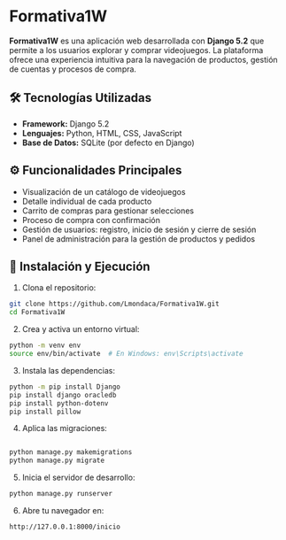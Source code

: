# Formativa1W

**Formativa1W** es una aplicación web desarrollada con **Django 5.2** que permite a los usuarios explorar y comprar videojuegos. La plataforma ofrece una experiencia intuitiva para la navegación de productos, gestión de cuentas y procesos de compra.

## 🛠️ Tecnologías Utilizadas

- **Framework:** Django 5.2  
- **Lenguajes:** Python, HTML, CSS, JavaScript  
- **Base de Datos:** SQLite (por defecto en Django)

## ⚙️ Funcionalidades Principales

- Visualización de un catálogo de videojuegos
- Detalle individual de cada producto
- Carrito de compras para gestionar selecciones
- Proceso de compra con confirmación
- Gestión de usuarios: registro, inicio de sesión y cierre de sesión
- Panel de administración para la gestión de productos y pedidos

## 🚀 Instalación y Ejecución

1. Clona el repositorio:

```bash
git clone https://github.com/Lmondaca/Formativa1W.git
cd Formativa1W
```

2. Crea y activa un entorno virtual:

```bash
python -m venv env
source env/bin/activate  # En Windows: env\Scripts\activate
```

3. Instala las dependencias:

```bash
python -m pip install Django
pip install django oracledb
pip install python-dotenv
pip install pillow
```

4. Aplica las migraciones:

```bash

python manage.py makemigrations
python manage.py migrate

```

5. Inicia el servidor de desarrollo:

```bash
python manage.py runserver
```

6. Abre tu navegador en:

```
http://127.0.0.1:8000/inicio
```


